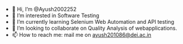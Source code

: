 - 👋 Hi, I’m @Ayush2002252
- 👀 I’m interested in Software Testing
- 🌱 I’m currently learning Selenium Web Automation and API testing
- 💞️ I’m looking to collaborate on Quality Analysis of webapplications.                                     
- 📫 How to reach me: mail me on ayush201086@dei.ac.in

<!---
Ayush2002252/Ayush2002252 is a ✨ special ✨ repository because its `README.md` (this file) appears on your GitHub profile.
You can click the Preview link to take a look at your changes.
--->
